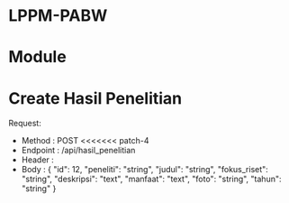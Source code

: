 # LPPM-PABW

# Module














# Create Hasil Penelitian
Request:
  - Method : POST
<<<<<<< patch-4
  - Endpoint : /api/hasil_penelitian
  - Header :
  - Body :
      {
        "id": 12,
        "peneliti": "string",
        "judul": "string",
        "fokus_riset": "string",
        "deskripsi": "text",
        "manfaat": "text",
        "foto": "string",
        "tahun": "string"
      }
